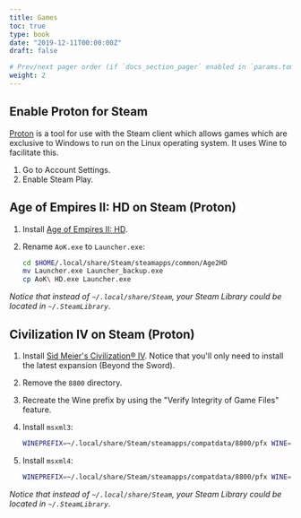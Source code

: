 ```yaml
---
title: Games
toc: true
type: book
date: "2019-12-11T00:00:00Z"
draft: false

# Prev/next pager order (if `docs_section_pager` enabled in `params.toml`)
weight: 2
---
```


## Enable Proton for Steam

[Proton](https://github.com/ValveSoftware/Proton) is a tool for use with the Steam client which allows games which are exclusive to Windows to run on the Linux operating system. It uses Wine to facilitate this.

1. Go to Account Settings.
2. Enable Steam Play.

## Age of Empires II: HD on Steam (Proton)

1. Install [Age of Empires II: HD](https://store.steampowered.com/app/221380/Age_of_Empires_II_2013/).

2. Rename `AoK.exe` to `Launcher.exe`:
    ```bash
    cd $HOME/.local/share/Steam/steamapps/common/Age2HD
    mv Launcher.exe Launcher_backup.exe
    cp AoK\ HD.exe Launcher.exe
    ```

*Notice that instead of `~/.local/share/Steam`, your Steam Library could be located in `~/.SteamLibrary`*.

## Civilization IV on Steam (Proton)

1. Install [Sid Meier's Civilization® IV](https://store.steampowered.com/sub/4323/). Notice that you'll only need to install the latest expansion (Beyond the Sword).

2. Remove the `8800` directory.

3. Recreate the Wine prefix by using the "Verify Integrity of Game Files" feature.

4. Install `msxml3`:
    ```bash
    WINEPREFIX=~/.local/share/Steam/steamapps/compatdata/8800/pfx WINE=~/.local/share/Steam/steamapps/common/Proton\ 3.7/dist/bin/wine winetricks msxml3
    ```

5. Install `msxml4`:
    ```bash
    WINEPREFIX=~/.local/share/Steam/steamapps/compatdata/8800/pfx WINE=~/.local/share/Steam/steamapps/common/Proton\ 3.7/dist/bin/wine winetricks msxml4
    ```

*Notice that instead of `~/.local/share/Steam`, your Steam Library could be located in `~/.SteamLibrary`*.
